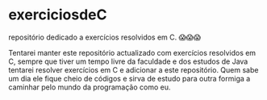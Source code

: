 # exerciciosdeC

repositório dedicado a exercícios resolvidos em C. 😱😱😱

Tentarei manter este repositório actualizado com exercícios resolvidos em C, sempre que tiver um tempo livre
da faculdade e dos estudos de Java tentarei resolver exercícios em C e adicionar a este repositório.
Quem sabe um dia ele fique cheio de códigos e sirva de estudo para outra formiga a caminhar pelo mundo da programação como eu.
